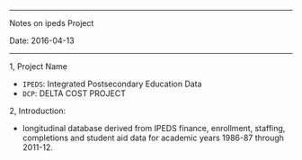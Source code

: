 -----------------------------------------------------
Notes on ipeds Project

Date: 2016-04-13

-----------------------------------------------------

1, Project Name

  * `IPEDS`: Integrated Postsecondary Education Data 
  * `DCP`: DELTA COST PROJECT

2, Introduction:

  * longitudinal database derived from IPEDS finance, enrollment, staffing, completions and student aid data for academic 
    years 1986-87 through 2011-12. 
